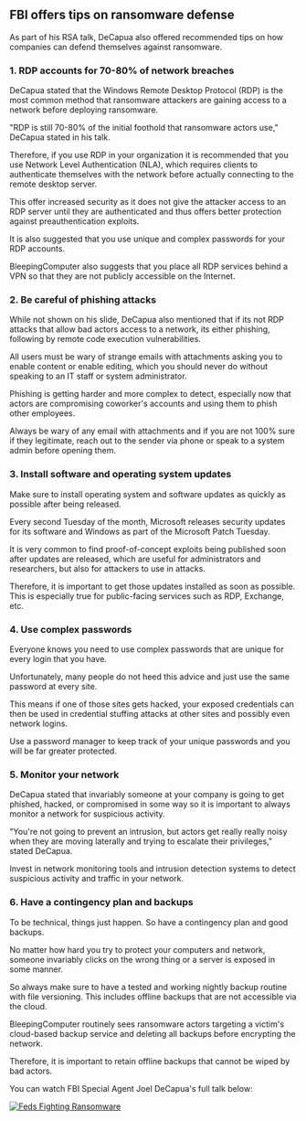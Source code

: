 ## FBI offers tips on ransomware defense

As part of his RSA talk, DeCapua also offered recommended tips on how companies can defend themselves against ransomware.

### 1\. RDP accounts for 70-80% of network breaches

DeCapua stated that the Windows Remote Desktop Protocol (RDP) is the most common method that ransomware attackers are gaining access to a network before deploying ransomware.

"RDP is still 70-80% of the initial foothold that ransomware actors use," DeCapua stated in his talk.

Therefore, if you use RDP in your organization it is recommended that you use Network Level Authentication (NLA), which requires clients to authenticate themselves with the network before actually connecting to the remote desktop server.

This offer increased security as it does not give the attacker access to an RDP server until they are authenticated and thus offers better protection against preauthentication exploits.

It is also suggested that you use unique and complex passwords for your RDP accounts.

BleepingComputer also suggests that you place all RDP services behind a VPN so that they are not publicly accessible on the Internet.

### 2\. Be careful of phishing attacks

While not shown on his slide, DeCapua also mentioned that if its not RDP attacks that allow bad actors access to a network, its either phishing, following by remote code execution vulnerabilities.

All users must be wary of strange emails with attachments asking you to enable content or enable editing, which you should never do without speaking to an IT staff or system administrator.

Phishing is getting harder and more complex to detect, especially now that actors are compromising coworker's accounts and using them to phish other employees.

Always be wary of any email with attachments and if you are not 100% sure if they legitimate, reach out to the sender via phone or speak to a system admin before opening them.

### 3\. Install software and operating system updates

Make sure to install operating system and software updates as quickly as possible after being released.

Every second Tuesday of the month, Microsoft releases security updates for its software and Windows as part of the Microsoft Patch Tuesday.

It is very common to find proof-of-concept exploits being published soon after updates are released, which are useful for administrators and researchers, but also for attackers to use in attacks.

Therefore, it is important to get those updates installed as soon as possible. This is especially true for public-facing services such as RDP, Exchange, etc.

### 4\. Use complex passwords

Everyone knows you need to use complex passwords that are unique for every login that you have.

Unfortunately, many people do not heed this advice and just use the same password at every site.

This means if one of those sites gets hacked, your exposed credentials can then be used in credential stuffing attacks at other sites and possibly even network logins.

Use a password manager to keep track of your unique passwords and you will be far greater protected.

### 5\. Monitor your network

DeCapua stated that invariably someone at your company is going to get phished, hacked, or compromised in some way so it is important to always monitor a network for suspicious activity.

"You're not going to prevent an intrusion, but actors get really really noisy when they are moving laterally and trying to escalate their privileges," stated DeCapua.

Invest in network monitoring tools and intrusion detection systems to detect suspicious activity and traffic in your network.

### 6\. Have a contingency plan and backups

To be technical, things just happen. So have a contingency plan and good backups.

No matter how hard you try to protect your computers and network, someone invariably clicks on the wrong thing or a server is exposed in some manner.

So always make sure to have a tested and working nightly backup routine with file versioning. This includes offline backups that are not accessible via the cloud.

BleepingComputer routinely sees ransomware actors targeting a victim's cloud-based backup service and deleting all backups before encrypting the network.

Therefore, it is important to retain offline backups that cannot be wiped by bad actors.

You can watch FBI Special Agent Joel DeCapua's full talk below:

[![Feds Fighting Ransomware](https://github.com/ayumi-cloud/oc-security-module/blob/master/src/assets/images/ransomeware-talk.jpg)](https://www.youtube.com/watch?v=LUxOcpIRxmg)

